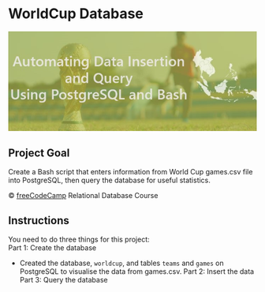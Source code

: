 # WorldCup Database

![](WorldCup.jpeg)

## Project Goal
Create a Bash script that enters information from World Cup games.csv file into PostgreSQL, then query the database for useful statistics.

:copyright: [freeCodeCamp](https://www.freecodecamp.org/learn/relational-database/) Relational Database Course

## Instructions
You need to do three things for this project: <br/>
Part 1: Create the database <br/>
- Created the database, `worldcup`, and tables `teams` and `games` on PostgreSQL to visualise the data from games.csv.
Part 2: Insert the data <br/>
Part 3: Query the database <br/>



